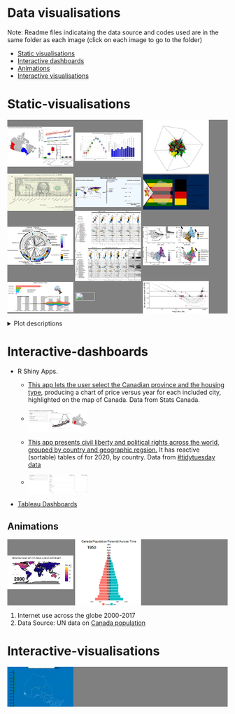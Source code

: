 # Data visualisations
  Note: Readme files indicataing the data source and codes used are in the same folder as each image (click on each image to go to the folder)  
  * [Static visualisations](#static-visualisations)
  * [Interactive dashboards](#interactive-dashboards)
  * [Animations](#animations)
  * [Interactive visualisations](#interactive-visualisations)


# Static-visualisations

<p float="center" style="background-color:grey";>
  <img src="https://raw.githubusercontent.com/jzeyl/Data-visualizations/main/housing%20prices/housing%20prices%20and%20income%202018.png" width="30%", height = "15%" align = "middle"/>
  <img src="https://raw.githubusercontent.com/jzeyl/Data-visualizations/main/weather%20bigquery/Feb%202%20panel%20weather.png" width="30%", height = "15%" align = "middle"/>
  <img src="https://raw.githubusercontent.com/jzeyl/Data-visualizations/main/3D%20triangle%20cube/rgl%20cube%20dec%2021.PNG" alt="drawing" width="30%", height = "15%"align = "middle"/>
  <img src="https://raw.githubusercontent.com/jzeyl/Data-visualizations/main/tech%20companies%20revenue/tech%20revenues.png" width="30%", height = "15%" align = "middle"/> 
  <img src="https://raw.githubusercontent.com/jzeyl/Data-visualizations/main/tallest_statues/tallstatues_apr18.png" width="30%", height = "15%" align = "middle"/> 
  <img src="https://raw.githubusercontent.com/jzeyl/Data-visualizations/main/zimecon/zimecon.png" width="30%", height = "15%" align = "middle"/> 
   <img src="https://raw.githubusercontent.com/jzeyl/Data-visualizations/main/Aqua_terr%20birds/aq_t_phylogeny.jpeg" width="30%", height = "15%" align = "middle"/> 
   <img src="https://raw.githubusercontent.com/jzeyl/Data-visualizations/main/Aqua_terr%20birds/aq_t_resids.jpeg" width="30%", height = "15%" align = "middle"/> 
    <img src="https://raw.githubusercontent.com/jzeyl/Data-visualizations/main/Aqua_terr%20birds/aq_t_pca.jpeg" width="30%", height = "15%" align = "middle"/> 
    <img src="https://raw.githubusercontent.com/jzeyl/Data-visualizations/main/ontarioparkdashboard/provincialparksdash_.png" width="30%", height = "15%" align = "middle"/> 
     <img src="https://raw.githubusercontent.com/jzeyl/Data-visualizations/main/s4.png", width="30%", height = "15%" align = "middle"/> 
     <img src="https://raw.githubusercontent.com/jzeyl/Data-visualizations/main/audiogramcutoffs.png", width="30%", height = "15%" align = "middle"/> 
</p>
<details>
    <summary>Plot descriptions</summary>
1. Housing prices and household income compared across three Canadian provinces (2018) (R)<br>
2. SQL query of weather data from BigQuery using Python, Seaborn library <br>
3. 3D data visualization using 'rgl' package in R  <br>
4. Revenue of largest tech companies, 2021  (R) <br>
5. Tallest buildings in the world (R). Data scraped from Wikipedia <br>
6. Zimbabwe labour report Q3, 2021 (R) <br>
7. Figure from scientific paper on <a href="https://www.nature.com/articles/s41598-022-09090-3">bird ear anatomy</a><br>
8. Figure from scientific paper on <a href="https://www.nature.com/articles/s41598-022-09090-3">bird ear anatomy</a><br>
9. Figure from scientific paper on <a href="https://www.nature.com/articles/s41598-022-09090-3">bird ear anatomy</a><br>
10. Ontario Parks visualization scraped from wikipedia (R)
</details>


# Interactive-dashboards

* R Shiny Apps. 
   * [This app lets the user select the Canadian province and the housing type](https://jeff-zeyl.shinyapps.io/shiny_rent_app/?_ga=2.107511364.7932263.1627397886-968041279.1627397886), producing a chart of price versus year for each included city, highlighted on the map of Canada. Data from Stats Canada.
  * <p><img src="https://raw.githubusercontent.com/jzeyl/Data-visualizations/main/Shiny%20apps/shiny%20rent%20app/shinyrent.PNG" width="30%", height = "30%" align = "middle"/> </p>
  * [This app presents civil liberty and political rights across the world, grouped by country and geographic regsion.](https://jeff-zeyl.shinyapps.io/freedom_shiny/) It has reactive (sortable) tables of for 2020, by country. Data from [#tidytuesday data](https://github.com/rfordatascience/tidytuesday/tree/master/data/2022/2022-02-22)
  * <p><img src="https://raw.githubusercontent.com/jzeyl/Data-visualizations/main/Shiny%20apps/freedom_shiny/freedom_table.PNG" width="30%", height = "30%" align = "middle"/> </p>


* [Tableau Dashboards](https://public.tableau.com/app/profile/jeff.zeyl#!/)

## Animations
<p float="center" style="background-color:grey";>
  <img src="https://raw.githubusercontent.com/jzeyl/Data-visualizations/main/Animations/Internet%20usage/internet.gif" width="30%", height = "15%" align = "middle"/>
  <img src="https://raw.githubusercontent.com/jzeyl/Data-visualizations/main/Animations/Population%20pyramid/poppyramid.gif" width="30%", height = "15%" align = "middle"/>
  <p>

1. Internet use across the globe 2000-2017
2. Data Source: UN data on [Canada population](https://population.un.org/wpp/)
    
# Interactive-visualisations
<p float="center" style="background-color:grey";>
  <img src="https://raw.githubusercontent.com/jzeyl/Data-visualizations/main/ontarioparks/ontarioparkhover_Trim.gif" width="30%", height = "15%" align = "middle"/>
  <p>

